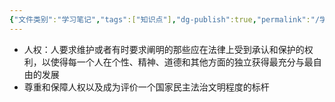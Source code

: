 ```yaml
---
{"文件类别":"学习笔记","tags":["知识点"],"dg-publish":true,"permalink":"/学习笔记/知识点/保障人权/","dgPassFrontmatter":true}
---
```


- 人权：人要求维护或者有时要求阐明的那些应在法律上受到承认和保护的权利，以使得每一个人在个性、精神、道德和其他方面的独立获得最充分与最自由的发展
- 尊重和保障人权以及成为评价一个国家民主法治文明程度的标杆